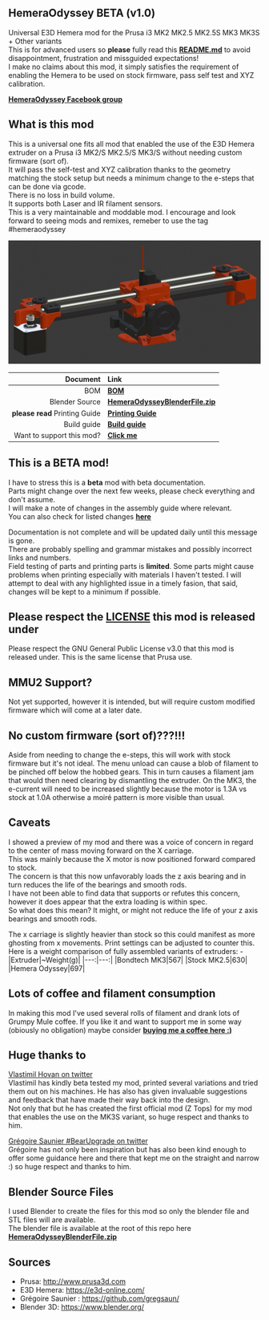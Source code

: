 ## HemeraOdyssey **BETA** (v1.0)
Universal E3D Hemera mod for the Prusa i3 MK2 MK2.5 MK2.5S MK3 MK3S + Other variants  
This is for advanced users so **please** fully read this [**README.md**](README.md) to avoid disappointment, frustration and missguided expectations!  
I make no claims about this mod, it simply satisfies the requirement of enabling the Hemera to be used on stock firmware, pass self test and XYZ calibration.

[**HemeraOdyssey Facebook group**](https://www.facebook.com/groups/HemeraOdyssey/)

## What is this mod
This is a universal one fits all mod that enabled the use of the E3D Hemera extruder on a Prusa i3 MK2/S MK2.5/S MK3/S without needing custom firmware (sort of).  
It will pass the self-test and XYZ calibration thanks to the geometry matching the stock setup but needs a minimum change to the e-steps that can be done via gcode.  
There is no loss in build volume.  
It supports both Laser and IR filament sensors.  
This is a very maintainable and moddable mod. I encourage and look forward to seeing mods and remixes, remeber to use the tag #hemeraodyssey

![Hemera Odyssey Full View](img/full_view_blender.jpg)  

|Document|Link|
|---:|:---|
|BOM|[**BOM**](BOM_Condensed.md)|
|Blender Source|[**HemeraOdysseyBlenderFile.zip**](../../raw/master/HemeraOdysseyBlenderFile.zip)
|**please read** Printing Guide|[**Printing Guide**](Print_Settings.md)|
|Build guide|[**Build guide**](Build_Guide/00_First.md)|
|Want to support this mod?|[**Click me**](#lots-of-coffee-and-filament-consumption)|

## This is a **BETA** mod!
I have to stress this is a **beta** mod with beta documentation.  
Parts might change over the next few weeks, please check everything and don't assume.  
I will make a note of changes in the assembly guide where relevant.  
You can also check for listed changes [**here**](Build_Guide/00_First.md#changes-in-beta-printed-parts)  
  
Documentation is not complete and will be updated daily until this message is gone.  
There are probably spelling and grammar mistakes and possibly incorrect links and numbers.   
Field testing of parts and printing parts is **limited**.
Some parts might cause problems when printing especially with materials I haven't tested.
I will attempt to deal with any highlighted issue in a timely fasion, that said, changes will be kept to a minimum if possible.

## Please respect the [**LICENSE**](LICENSE) this mod is released under
Please respect the GNU General Public License v3.0 that this mod is released under. This is the same license that Prusa use.

## MMU2 Support?
Not yet supported, however it is intended, but will require custom modified firmware which will come at a later date.

## No custom firmware (sort of)???!!!
Aside from needing to change the e-steps, this will work with stock firmware but it's not ideal.
The menu unload can cause a blob of filament to be pinched off below the hobbed gears. This in turn causes a filament jam that would then need clearing by dismantling the extruder.
On the MK3, the e-current will need to be increased slightly because the motor is 1.3A vs stock at 1.0A otherwise a moiré pattern is more visible than usual.

## Caveats
I showed a preview of my mod and there was a voice of concern in regard to the center of mass moving forward on the X carriage.  
This was mainly because the X motor is now positioned forward compared to stock.  
The concern is that this now unfavorably loads the z axis bearing and in turn reduces the life of the bearings and smooth rods.  
I have not been able to find data that supports or refutes this concern, however it does appear that the extra loading is within spec.  
So what does this mean? It might, or might not reduce the life of your z axis bearings and smooth rods.

The x carriage is slightly heavier than stock so this could manifest as more ghosting from x movements. Print settings can be adjusted to counter this.  
Here is a weight comparison of fully assembled variants of extruders: -  
|Extruder|~Weight(g)|
|---:|---:|
|Bondtech MK3|567|
|Stock MK2.5|630|
|Hemera Odyssey|697|

## Lots of coffee and filament consumption
In making this mod I've used several rolls of filament and drank lots of Grumpy Mule coffee. If you like it and want to support me in some way (obiously no obligation) maybe consider [**buying me a coffee here :)**](https://www.buymeacoffee.com/tetra3dprint)    

## Huge thanks to  
 
[Vlastimil Hovan on twitter](https://twitter.com/Vlastimil_Hovan)  
Vlastimil has kindly beta tested my mod, printed several variations and tried them out on his machines. He has also has given invaluable suggestions and feedback that have made their way back into the design.  
Not only that but he has created the first official mod (Z Tops) for my mod that enables the use on the MK3S variant, so huge respect and thanks to him.  
   
[Grégoire Saunier #BearUpgrade on twitter](https://twitter.com/GregoireSaunier)  
Grégoire has not only been inspiration but has also been kind enough to offer some guidance here and there that kept me on the straight and narrow :) so huge respect and thanks to him. 

## Blender Source Files
I used Blender to create the files for this mod so only the blender file and STL files will are available.  
The blender file is available at the root of this repo here [**HemeraOdysseyBlenderFile.zip**](../../raw/master/HemeraOdysseyBlenderFile.zip)

## Sources
* Prusa: http://www.prusa3d.com
* E3D Hemera: https://e3d-online.com/
* Grégoire Saunier : https://github.com/gregsaun/
* Blender 3D: https://www.blender.org/
